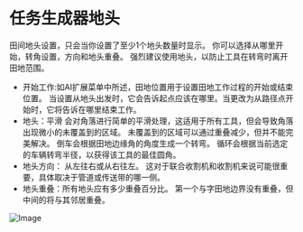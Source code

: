 # 任务生成器地头


田间地头设置，只会当你设置了至少1个地头数量时显示。
你可以选择从哪里开始，转角设置，方向和地头重叠。
强烈建议使用地头，以防止工具在转弯时离开田地范围。



- 开始工作:如AI扩展菜单中所述，田地位置用于设置田地工作过程的开始或结束位置。
当设置从地头出发时，它会告诉起点应该在哪里。当更改为从路径点开始时，它将告诉在哪里结束工作。
- 地头：平滑 会对角落进行简单的平滑处理，这适用于所有工具，但会导致角落出现微小的未覆盖到的区域。 
未覆盖到的区域可以通过重叠减少，但并不能完美解决。  倒车会根据田地边缘角的角度生成一个转弯。 
循环会根据当前选定的车辆转弯半径，以获得该工具的最佳圆角。 
- 地头方向： 从左往右或从右往左。 这对于联合收割机和收割机来说可能很重要，具体取决于管道或传送带的哪一侧。 
- 地头重叠：所有地头应有多少重叠百分比。 第一个与字田地边界没有重叠，但中间的将与其邻居重叠。


![Image](assets/imagessharproundcorner_0_0_330_130.png)

